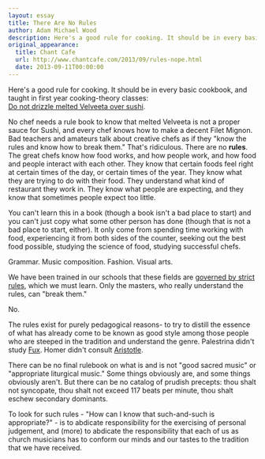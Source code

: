 ```yaml
---
layout: essay
title: There Are No Rules
author: Adam Michael Wood
description: Here's a good rule for cooking. It should be in every basic cookbook, and taught in first year cooking-theory classes...
original_appearance: 
  title: Chant Cafe
  url: http://www.chantcafe.com/2013/09/rules-nope.html
  date: 2013-09-11T00:00:00
---
```


<p>Here's a good rule for cooking. It should be in every basic cookbook, and taught in first year cooking-theory classes:<br/>
<a href="http://en.wikipedia.org/wiki/Wikipedia:Don't_stuff_beans_up_your_nose" target="_blank">Do not drizzle melted Velveeta over sushi</a>.</p>

<p>No chef needs a rule book to know that melted Velveeta is not a proper sauce for Sushi, and every chef knows how to make a decent Filet Mignon. Bad teachers and amateurs talk about creative chefs as if they "know the rules and know how to break them." That's ridiculous. There are no <b>rules</b>. The great chefs know how food works, and how people work, and how food and people interact with each other. They know that certain foods feel right at certain times of the day, or certain times of the year. They know what they are trying to do with their food. They understand what kind of restaurant they work in. They know what people are expecting, and they know that sometimes people expect too little.</p>

<p>You can't learn this in a book (though a book isn't a bad place to start) and you can't just copy what some other person has done (though that is not a bad place to start, either). It only come from spending time working with food, experiencing it from both sides of the counter, seeking out the best food possible, studying the science of food, studying successful chefs.</p>

<p>Grammar. Music composition. Fashion. Visual arts.</p>

<p>We have been trained in our schools that these fields are <a href="https://github.com/adammichaelwood/adam.michael.wood_writing/blob/master/poems/on-fussbudgets">governed by strict rules</a>, which we must learn. Only the masters, who really understand the rules, can "break them."</p>

<p>No.</p>

<p>The rules exist for purely pedagogical reasons- to try to distill the essence of what has already come to be known as good style among those people who are steeped in the tradition and understand the genre. Palestrina didn't study <a href="http://www.amazon.com/gp/product/0393002772/ref=as_li_ss_tl?ie=UTF8&camp=1789&creative=390957&creativeASIN=0393002772&linkCode=as2&tag=musforsun-20" target="_blank">Fux</a>. Homer didn't consult <a href="http://www.amazon.com/gp/product/0140446362/ref=as_li_ss_tl?ie=UTF8&camp=1789&creative=390957&creativeASIN=0140446362&linkCode=as2&tag=musforsun-20" target="_blank">Aristotle</a>.</p>

<p>There can be no final rulebook on what is and is not "good sacred music" or "appropriate liturgical music." Some things obviously are, and some things obviously aren't. But there can be no catalog of prudish precepts: thou shalt not syncopate, thou shalt not exceed 117 beats per minute, thou shalt eschew secondary dominants.</p>

<p>To look for such rules - "How can I know that such-and-such is appropriate?" - is to abdicate responsibility for the exercising of personal judgement, and (more) to abdicate the responsibility that each of us as church musicians has to conform our minds and our tastes to the tradition that we have received.</p>